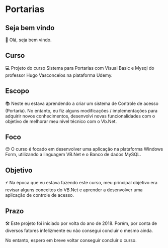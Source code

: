 # Portarias

## Seja bem vindo

👋 Olá, seja bem vindo.

## Curso

💻 Projeto do curso Sistema para Portarias com Visual Basic e Mysql do professor Hugo Vasconcelos na plataforma Udemy.

## Escopo

📚 Neste eu estava aprendendo a criar um sistema de Controle de acesso (Portaria). No entanto, eu fiz alguns modificações / implementações para adquirir novos conhecimentos, desenvolvi novas funcionalidades com o objetivo de melhorar meu nível técnico com o Vb.Net.

## Foco

😊 O curso é focado em desenvolver uma aplicação na plataforma Windows Form, utilizando a linguagem VB.Net e o Banco de dados MySQL.

## Objetivo

⚡ Na época que eu estava fazendo este curso, meu principal objetivo era revisar alguns conceitos do VB.Net e aprender a 
desenvolver uma aplicação de controle de acesso.

## Prazo

🛠 Este projeto foi iniciado por volta do ano de 2018. Porém, por conta de diversos fatores infelizmente eu não consegui concluir o mesmo ainda. 

No entanto, espero em breve voltar conseguir concluir o curso.
